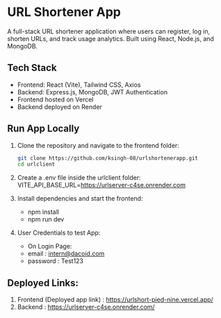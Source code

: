 # URL Shortener App

A full-stack URL shortener application where users can register, log in, shorten URLs, and track usage analytics. Built using React, Node.js, and MongoDB.

## Tech Stack
- Frontend: React (Vite), Tailwind CSS, Axios
- Backend: Express.js, MongoDB, JWT Authentication 
- Frontend hosted on Vercel
- Backend deployed on Render

## Run App Locally

1. Clone the repository and navigate to the frontend folder:

   ```bash
   git clone https://github.com/ksingh-08/urlshortenerapp.git
   cd urlclient  
   
2. Create a .env file inside the urlclient folder:
   VITE_API_BASE_URL=https://urlserver-c4se.onrender.com  

3. Install dependencies and start the frontend: 
    - npm install  
    - npm run dev  

4. User Credentials to test App:
   - On Login Page:
   - email : intern@dacoid.com
   - password : Test123

## Deployed Links:

1. Frontend (Deployed app link) : https://urlshort-pied-nine.vercel.app/
2. Backend : https://urlserver-c4se.onrender.com/

